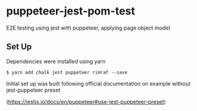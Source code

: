 # puppeteer-jest-pom-test
E2E testing using jest with puppeteer, applying page object model

## Set Up

Dependencies were installed using yarn

```
$ yarn add chalk jest puppeteer rimraf --save
````
Initial set up was built following official documentation on example without jest-puppeteer preset

(https://jestjs.io/docs/en/puppeteer#use-jest-puppeteer-preset)